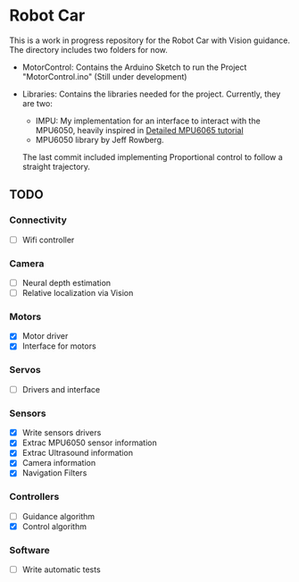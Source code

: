 # Robot Car

This is a work in progress repository for the Robot Car with Vision guidance. 
The directory includes two folders for now.

- MotorControl: Contains the Arduino Sketch to run the Project "MotorControl.ino" (Still under development)
- Libraries: Contains the libraries needed for the project. Currently, they are two:
  - IMPU: My implementation for an interface to interact with the MPU6050, heavily inspired in [Detailed MPU6065 tutorial](https://www.youtube.com/watch?v=k5i-vE5rZR0&t=1939s)
  - MPU6050 library by Jeff Rowberg.

  The last commit included implementing Proportional control to follow a straight trajectory.  
  
## TODO

### Connectivity
- [ ] Wifi controller

### Camera
- [ ] Neural depth estimation
- [ ] Relative localization via Vision

### Motors

- [x] Motor driver
- [x] Interface for motors

### Servos

- [ ] Drivers and interface

### Sensors

- [x] Write sensors drivers
- [x] Extrac MPU6050 sensor information
- [x] Extrac Ultrasound information
- [x] Camera information
- [x] Navigation Filters

### Controllers

- [ ] Guidance algorithm
- [x] Control algorithm

### Software

- [ ] Write automatic tests
